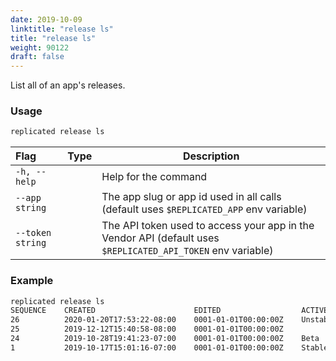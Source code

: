 ```yaml
---
date: 2019-10-09
linktitle: "release ls"
title: "release ls"
weight: 90122
draft: false
---
```


List all of an app's releases.

### Usage
```bash
replicated release ls
```

| Flag                 | Type | Description |
|:----------------------|------|-------------|
| `-h, --help`   |  |          Help for the command |
| `--app string` | |   The app slug or app id used in all calls (default uses `$REPLICATED_APP` env variable) |
| `--token string` | |  The API token used to access your app in the Vendor API (default uses `$REPLICATED_API_TOKEN` env variable) |

### Example
```bash
replicated release ls
SEQUENCE    CREATED                      EDITED                  ACTIVE_CHANNELS
26          2020-01-20T17:53:22-08:00    0001-01-01T00:00:00Z    Unstable
25          2019-12-12T15:40:58-08:00    0001-01-01T00:00:00Z    
24          2019-10-28T19:41:23-07:00    0001-01-01T00:00:00Z    Beta
1           2019-10-17T15:01:16-07:00    0001-01-01T00:00:00Z    Stable   
```